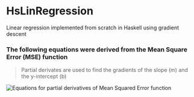 # HsLinRegression
Linear regression implemented from scratch in Haskell using gradient descent

### The following equations were derived from the Mean Square Error (MSE) function
> Partial derivates are used to find the gradients of the slope (m) and the y-intercept (b)

![Equations for partial derivatives of Mean Squared Error function](https://user-images.githubusercontent.com/89273280/145147648-98dcb383-c70e-4a6b-bb6c-0376331c3341.png)
